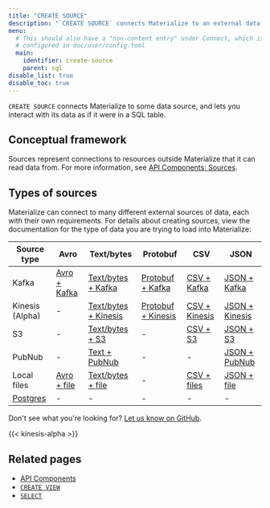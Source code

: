 ```yaml
---
title: "CREATE SOURCE"
description: "`CREATE SOURCE` connects Materialize to an external data source."
menu:
  # This should also have a "non-content entry" under Connect, which is
  # configured in doc/user/config.toml
  main:
    identifier: create-source
    parent: sql
disable_list: true
disable_toc: true
---
```


`CREATE SOURCE` connects Materialize to some data source, and lets you interact
with its data as if it were in a SQL table.

## Conceptual framework

Sources represent connections to resources outside Materialize that it can read
data from. For more information, see [API Components:
Sources](../../overview/api-components#sources).

## Types of sources

Materialize can connect to many different external sources of data, each with
their own requirements. For details about creating sources, view the
documentation for the type of data you are trying to load into Materialize:

Source type     | Avro                         | Text/bytes                             | Protobuf                                 | CSV                            | JSON
----------------|------------------------------|----------------------------------------|------------------------------------------|--------------------------------|---------------------------------
Kafka           | [Avro + Kafka](./avro-kafka) | [Text/bytes + Kafka](./text-kafka)     | [Protobuf + Kafka](./protobuf-kafka)     | [CSV + Kafka](./csv-kafka)     | [JSON + Kafka](./json-kafka)
Kinesis (Alpha) | -                            | [Text/bytes + Kinesis](./text-kinesis) | [Protobuf + Kinesis](./protobuf-kinesis) | [CSV + Kinesis](./csv-kinesis) | [JSON + Kinesis](./json-kinesis)
S3              | -                            | [Text/bytes + S3](./text-s3)           | -                                        | [CSV + S3](./csv-s3)           | [JSON + S3](./json-s3)
PubNub          | -                            | [Text + PubNub](./text-pubnub)         | -                                        | -                              | [JSON + PubNub](./json-pubnub)
Local files     | [Avro + file](./avro-file)   | [Text/bytes + file](./text-file)       | -                                        | [CSV + files](./csv-file)      | [JSON + file](./json-file)
[Postgres](./postgres)  | -  | - | -  | -  | -


Don't see what you're looking for? [Let us know on GitHub](https://github.com/MaterializeInc/materialize/issues/new?labels=C-feature&template=feature.md).

{{< kinesis-alpha >}}

## Related pages

- [API Components](../../overview/api-components)
- [`CREATE VIEW`](../create-view)
- [`SELECT`](../select)
